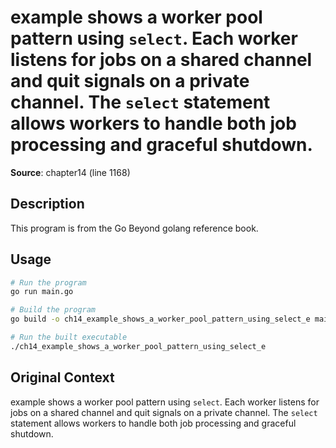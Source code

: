 # example shows a worker pool pattern using `select`. Each worker listens for jobs on a shared channel and quit signals on a private channel. The `select` statement allows workers to handle both job processing and graceful shutdown.

**Source**: chapter14 (line 1168)

## Description

This program is from the Go Beyond golang reference book.

## Usage

```bash
# Run the program
go run main.go

# Build the program
go build -o ch14_example_shows_a_worker_pool_pattern_using_select_e main.go

# Run the built executable
./ch14_example_shows_a_worker_pool_pattern_using_select_e
```

## Original Context

example shows a worker pool pattern using `select`. Each worker listens for jobs on a shared channel and quit signals on a private channel. The `select` statement allows workers to handle both job processing and graceful shutdown.
